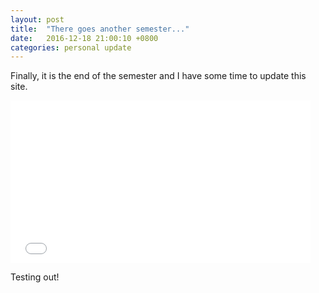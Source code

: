 ```yaml
---
layout: post
title:  "There goes another semester..."
date:   2016-12-18 21:00:10 +0800
categories: personal update
---
```

Finally, it is the end of the semester and I have some time to update this site.

<iframe src="//giphy.com/embed/xUySTUZ8A2RJBQitEc?html5=true" width="480" height="260" frameBorder="0" class="giphy-embed" allowFullScreen></iframe><p></p>

Testing out!
